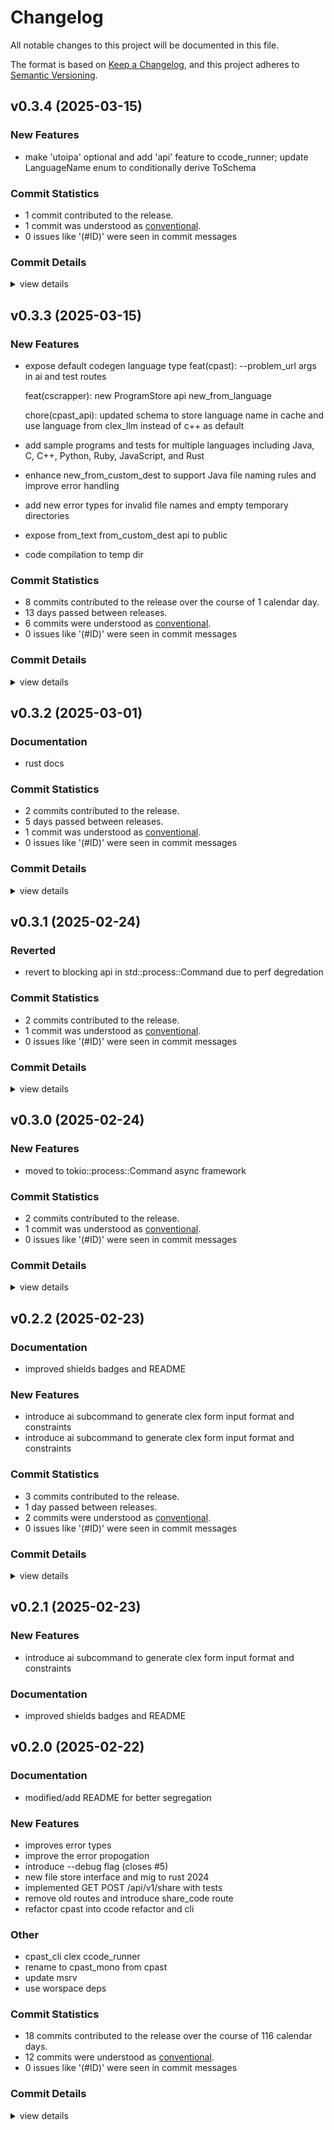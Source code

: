 # Changelog

All notable changes to this project will be documented in this file.

The format is based on [Keep a Changelog](https://keepachangelog.com/en/1.0.0/),
and this project adheres to [Semantic Versioning](https://semver.org/spec/v2.0.0.html).

## v0.3.4 (2025-03-15)

### New Features

 - <csr-id-02cb1cef4ccd3f20dff7ce5e45ef22df675e4c05/> make 'utoipa' optional and add 'api' feature to ccode_runner; update LanguageName enum to conditionally derive ToSchema

### Commit Statistics

<csr-read-only-do-not-edit/>

 - 1 commit contributed to the release.
 - 1 commit was understood as [conventional](https://www.conventionalcommits.org).
 - 0 issues like '(#ID)' were seen in commit messages

### Commit Details

<csr-read-only-do-not-edit/>

<details><summary>view details</summary>

 * **Uncategorized**
    - Make 'utoipa' optional and add 'api' feature to ccode_runner; update LanguageName enum to conditionally derive ToSchema ([`02cb1ce`](https://github.com/rootCircle/cpast_mono/commit/02cb1cef4ccd3f20dff7ce5e45ef22df675e4c05))
</details>

## v0.3.3 (2025-03-15)

### New Features

 - <csr-id-d1f3bcfce5187879268726170447a032c3e95a40/> expose default codegen language type
   feat(cpast): --problem_url args in ai and test routes
   
   feat(cscrapper): new ProgramStore api new_from_language
   
   chore(cpast_api): updated schema to store language name in cache and use language from clex_llm instead of c++ as default
 - <csr-id-1f866fcf819af5df4c51b9f1aacf9607b6ff47e8/> add sample programs and tests for multiple languages including Java, C, C++, Python, Ruby, JavaScript, and Rust
 - <csr-id-976089bf07b7556823c32621ca9c8da98850932d/> enhance new_from_custom_dest to support Java file naming rules and improve error handling
 - <csr-id-626c3ce60e1cbc3dcd25d92c5298413650d70553/> add new error types for invalid file names and empty temporary directories
 - <csr-id-6a2a02cd18c11bb72b4acdf5ed816a0bc70c333a/> expose from_text from_custom_dest api to public
 - <csr-id-3488984dfc9a81df4538fac6d824a9bda3001209/> code compilation to temp dir

### Commit Statistics

<csr-read-only-do-not-edit/>

 - 8 commits contributed to the release over the course of 1 calendar day.
 - 13 days passed between releases.
 - 6 commits were understood as [conventional](https://www.conventionalcommits.org).
 - 0 issues like '(#ID)' were seen in commit messages

### Commit Details

<csr-read-only-do-not-edit/>

<details><summary>view details</summary>

 * **Uncategorized**
    - Release ccode_runner v0.3.3, clex_llm v0.3.0, cscrapper v0.1.0, cpast v0.10.0, safety bump cpast v0.10.0 ([`3c24521`](https://github.com/rootCircle/cpast_mono/commit/3c245215b88f1f7e15764bb7e5756929825ec538))
    - Expose default codegen language type ([`d1f3bcf`](https://github.com/rootCircle/cpast_mono/commit/d1f3bcfce5187879268726170447a032c3e95a40))
    - Add sample programs and tests for multiple languages including Java, C, C++, Python, Ruby, JavaScript, and Rust ([`1f866fc`](https://github.com/rootCircle/cpast_mono/commit/1f866fcf819af5df4c51b9f1aacf9607b6ff47e8))
    - Enhance new_from_custom_dest to support Java file naming rules and improve error handling ([`976089b`](https://github.com/rootCircle/cpast_mono/commit/976089bf07b7556823c32621ca9c8da98850932d))
    - Feat(java_classname): add utility to extract public class name from Java source text feat(ccode_runner): enhance source file naming for Java and random languages feat(cpast): add tests for Java public class extraction and code evaluation ([`35c6c11`](https://github.com/rootCircle/cpast_mono/commit/35c6c116e8087c1d7331bbfde3d4dc0bc1da5b90))
    - Add new error types for invalid file names and empty temporary directories ([`626c3ce`](https://github.com/rootCircle/cpast_mono/commit/626c3ce60e1cbc3dcd25d92c5298413650d70553))
    - Expose from_text from_custom_dest api to public ([`6a2a02c`](https://github.com/rootCircle/cpast_mono/commit/6a2a02cd18c11bb72b4acdf5ed816a0bc70c333a))
    - Code compilation to temp dir ([`3488984`](https://github.com/rootCircle/cpast_mono/commit/3488984dfc9a81df4538fac6d824a9bda3001209))
</details>

## v0.3.2 (2025-03-01)

### Documentation

 - <csr-id-ea9fa36e4852bd8af718fe6abe6190be725ed292/> rust docs

### Commit Statistics

<csr-read-only-do-not-edit/>

 - 2 commits contributed to the release.
 - 5 days passed between releases.
 - 1 commit was understood as [conventional](https://www.conventionalcommits.org).
 - 0 issues like '(#ID)' were seen in commit messages

### Commit Details

<csr-read-only-do-not-edit/>

<details><summary>view details</summary>

 * **Uncategorized**
    - Release ccode_runner v0.3.2, clex_gen v0.3.2, clex_llm v0.2.2, cpast v0.9.2 ([`325d8c1`](https://github.com/rootCircle/cpast_mono/commit/325d8c11588daaad4678e72aac665b58f32f119e))
    - Rust docs ([`ea9fa36`](https://github.com/rootCircle/cpast_mono/commit/ea9fa36e4852bd8af718fe6abe6190be725ed292))
</details>

## v0.3.1 (2025-02-24)

### Reverted

 - <csr-id-5412a2598514f36495a853e177889e753bfbc01f/> revert to blocking api in std::process::Command due to perf degredation

### Commit Statistics

<csr-read-only-do-not-edit/>

 - 2 commits contributed to the release.
 - 1 commit was understood as [conventional](https://www.conventionalcommits.org).
 - 0 issues like '(#ID)' were seen in commit messages

### Commit Details

<csr-read-only-do-not-edit/>

<details><summary>view details</summary>

 * **Uncategorized**
    - Release ccode_runner v0.3.1, clex_gen v0.3.1, cpast v0.9.1 ([`0ff6d5d`](https://github.com/rootCircle/cpast_mono/commit/0ff6d5d65fbd5c65dbf7edf1e82c5c87818c3308))
    - Revert to blocking api in std::process::Command due to perf degredation ([`5412a25`](https://github.com/rootCircle/cpast_mono/commit/5412a2598514f36495a853e177889e753bfbc01f))
</details>

## v0.3.0 (2025-02-24)

### New Features

 - <csr-id-936d57702cb88bbb028fd66f69d8508e6ef8093f/> moved to tokio::process::Command async framework

### Commit Statistics

<csr-read-only-do-not-edit/>

 - 2 commits contributed to the release.
 - 1 commit was understood as [conventional](https://www.conventionalcommits.org).
 - 0 issues like '(#ID)' were seen in commit messages

### Commit Details

<csr-read-only-do-not-edit/>

<details><summary>view details</summary>

 * **Uncategorized**
    - Release ccode_runner v0.3.0, cpast v0.9.0 ([`abfdf15`](https://github.com/rootCircle/cpast_mono/commit/abfdf156cfa1bceb09a65e6ef03a22c39e7e26aa))
    - Moved to tokio::process::Command async framework ([`936d577`](https://github.com/rootCircle/cpast_mono/commit/936d57702cb88bbb028fd66f69d8508e6ef8093f))
</details>

## v0.2.2 (2025-02-23)

### Documentation

 - <csr-id-0d6e667a7a3087106e377efd5c2c96881f63caa7/> improved shields badges and README

### New Features

 - <csr-id-7fbe621497981a93f390f1857537b540420c8d18/> introduce ai subcommand to generate clex form input format and constraints
 - <csr-id-d7f610314c38fdad56d297a1371a72e343085212/> introduce ai subcommand to generate clex form input format and constraints

### Commit Statistics

<csr-read-only-do-not-edit/>

 - 3 commits contributed to the release.
 - 1 day passed between releases.
 - 2 commits were understood as [conventional](https://www.conventionalcommits.org).
 - 0 issues like '(#ID)' were seen in commit messages

### Commit Details

<csr-read-only-do-not-edit/>

<details><summary>view details</summary>

 * **Uncategorized**
    - Release ccode_runner v0.2.2, clex_llm v0.2.0, cpast v0.8.0 ([`4b064ed`](https://github.com/rootCircle/cpast_mono/commit/4b064ed89427efe30093dfc0432380945436f8e0))
    - Introduce ai subcommand to generate clex form input format and constraints ([`d7f6103`](https://github.com/rootCircle/cpast_mono/commit/d7f610314c38fdad56d297a1371a72e343085212))
    - Improved shields badges and README ([`0d6e667`](https://github.com/rootCircle/cpast_mono/commit/0d6e667a7a3087106e377efd5c2c96881f63caa7))
</details>

## v0.2.1 (2025-02-23)

### New Features

 - <csr-id-bc8f08ba637c113645a417d558e149dbe16bdd3a/> introduce ai subcommand to generate clex form input format and constraints

### Documentation

 - <csr-id-0d6e667a7a3087106e377efd5c2c96881f63caa7/> improved shields badges and README

## v0.2.0 (2025-02-22)

<csr-id-8a000e047deebefdbe34b6c52656c342f149f099/>
<csr-id-e98a8df53a173d3a51ec2a30cf126802793d0990/>
<csr-id-139c68a9a1f7178749e6297875fd01437d8b4ac4/>
<csr-id-0a04f6f80d8f1c544aeee6fad96a8c366dd2b9ca/>

### Documentation

 - <csr-id-e670b0ca127f2755ea7ad090f0283cc2bf4cdbc7/> modified/add README for better segregation

### New Features

 - <csr-id-0d1e7e089c9f682a95918feddd139a0e33f9d67a/> improves error types
 - <csr-id-4a2df5d564aa4a47229c220f98a927f10db860b2/> improve the error propogation
 - <csr-id-18f1c5182c4fd105242aeb7f851edbbeafd778d7/> introduce --debug flag (closes #5)
 - <csr-id-a29a4c1da0732dbf2e9cf3f86873a635b7896592/> new file store interface and mig to rust 2024
 - <csr-id-0dd1fd71dc0b34a67393d94e9ecdd9726c2c5146/> implemented GET POST /api/v1/share with tests
 - <csr-id-60e5058e0cd777912034718249a067cce31d1398/> remove old routes and introduce share_code route
 - <csr-id-61afca4da7d3df0e59fb9ac8b018a476fd1707f2/> refactor cpast into ccode refactor and cli

### Other

 - <csr-id-8a000e047deebefdbe34b6c52656c342f149f099/> cpast_cli clex ccode_runner
 - <csr-id-e98a8df53a173d3a51ec2a30cf126802793d0990/> rename to cpast_mono from cpast
 - <csr-id-139c68a9a1f7178749e6297875fd01437d8b4ac4/> update msrv
 - <csr-id-0a04f6f80d8f1c544aeee6fad96a8c366dd2b9ca/> use worspace deps

### Commit Statistics

<csr-read-only-do-not-edit/>

 - 18 commits contributed to the release over the course of 116 calendar days.
 - 12 commits were understood as [conventional](https://www.conventionalcommits.org).
 - 0 issues like '(#ID)' were seen in commit messages

### Commit Details

<csr-read-only-do-not-edit/>

<details><summary>view details</summary>

 * **Uncategorized**
    - Release ccode_runner v0.2.0, clex v0.2.1, cpast v0.7.1 ([`7e750cc`](https://github.com/rootCircle/cpast_mono/commit/7e750cc72b592bd491f4f503fc72c19043934f1b))
    - Release ccode_runner v0.2.0, clex v0.2.1, cpast v0.7.1 ([`2cfb445`](https://github.com/rootCircle/cpast_mono/commit/2cfb44521a215d57afe95139a830ed442518e2b8))
    - Release ccode_runner v0.2.0, clex v0.2.1, cpast v0.7.1 ([`447fbef`](https://github.com/rootCircle/cpast_mono/commit/447fbef5fb82b81391a2a8a6e827e3870756f961))
    - Release ccode_runner v0.2.0, clex v0.2.1, cpast v0.7.1 ([`a5478ea`](https://github.com/rootCircle/cpast_mono/commit/a5478ea8c1548147655142d73b6d82e8d7676cb7))
    - Release ccode_runner v0.2.0, clex v0.2.1, cpast v0.7.1 ([`963e502`](https://github.com/rootCircle/cpast_mono/commit/963e502270f0a01c5e985012847abbe0e3d3551b))
    - Release ccode_runner v0.2.0, clex v0.2.1, cpast v0.7.1 ([`3a51aa2`](https://github.com/rootCircle/cpast_mono/commit/3a51aa22d214a8a10dfdee47f3a23f965a0744b2))
    - Cpast_cli clex ccode_runner ([`8a000e0`](https://github.com/rootCircle/cpast_mono/commit/8a000e047deebefdbe34b6c52656c342f149f099))
    - Improves error types ([`0d1e7e0`](https://github.com/rootCircle/cpast_mono/commit/0d1e7e089c9f682a95918feddd139a0e33f9d67a))
    - Improve the error propogation ([`4a2df5d`](https://github.com/rootCircle/cpast_mono/commit/4a2df5d564aa4a47229c220f98a927f10db860b2))
    - Introduce --debug flag (closes #5) ([`18f1c51`](https://github.com/rootCircle/cpast_mono/commit/18f1c5182c4fd105242aeb7f851edbbeafd778d7))
    - New file store interface and mig to rust 2024 ([`a29a4c1`](https://github.com/rootCircle/cpast_mono/commit/a29a4c1da0732dbf2e9cf3f86873a635b7896592))
    - Rename to cpast_mono from cpast ([`e98a8df`](https://github.com/rootCircle/cpast_mono/commit/e98a8df53a173d3a51ec2a30cf126802793d0990))
    - Implemented GET POST /api/v1/share with tests ([`0dd1fd7`](https://github.com/rootCircle/cpast_mono/commit/0dd1fd71dc0b34a67393d94e9ecdd9726c2c5146))
    - Remove old routes and introduce share_code route ([`60e5058`](https://github.com/rootCircle/cpast_mono/commit/60e5058e0cd777912034718249a067cce31d1398))
    - Modified/add README for better segregation ([`e670b0c`](https://github.com/rootCircle/cpast_mono/commit/e670b0ca127f2755ea7ad090f0283cc2bf4cdbc7))
    - Update msrv ([`139c68a`](https://github.com/rootCircle/cpast_mono/commit/139c68a9a1f7178749e6297875fd01437d8b4ac4))
    - Use worspace deps ([`0a04f6f`](https://github.com/rootCircle/cpast_mono/commit/0a04f6f80d8f1c544aeee6fad96a8c366dd2b9ca))
    - Refactor cpast into ccode refactor and cli ([`61afca4`](https://github.com/rootCircle/cpast_mono/commit/61afca4da7d3df0e59fb9ac8b018a476fd1707f2))
</details>

